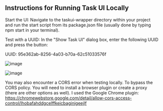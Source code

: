 ## Instructions for Running Task UI Locally

Start the UI: Navigate to the taskui-wrapper directory within your project and run the start script from its package.json file (usually done by typing npm start in your terminal).

Test with a UUID: In the "Show Task UI" dialog box, enter the following UUID and press the button:

UUID: 95e362ab-8256-4a03-b70a-62c51033576f 

![image](https://github.com/MindsetConsulting/bpa.ui5.role.ui/assets/91226856/34cb2cd3-978f-4874-848f-7e41e3781dc7)

![image](https://github.com/MindsetConsulting/bpa.ui5.role.ui/assets/91226856/63aa2e09-a0fb-441e-b4fd-9faa98de0066)



You may also encounter a CORS error when testing locally. To bypass the CORS policy. You will need to install a browser plugin or create a proxy (there are other options as well).
I used the Google Chrome plugin: https://chromewebstore.google.com/detail/allow-cors-access-control/lhobafahddgcelffkeicbaginigeejlf

